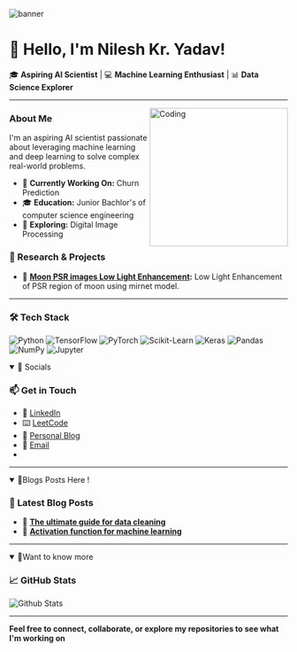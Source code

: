 ![banner](https://media.licdn.com/dms/image/v2/D5616AQFJ-JWQiOyZ8g/profile-displaybackgroundimage-shrink_350_1400/profile-displaybackgroundimage-shrink_350_1400/0/1726059864192?e=1731542400&v=beta&t=CQ-8lyzwfzbVyF3SMSN2xS4CkAyER9th-o6qIwg4CEM)
# 👋 Hello, I'm Nilesh Kr. Yadav!

🎓 **Aspiring AI Scientist** | 💻 **Machine Learning Enthusiast** | 📊 **Data Science Explorer**

---

<img align="right" alt="Coding" width="250" height="250" src="https://media.tenor.com/cgrfmmbqJ-UAAAAi/faze-clan-faze.gif" />

### About Me

I'm an aspiring AI scientist passionate about leveraging machine learning and deep learning to solve complex real-world problems.

- 🎯 **Currently Working On:** Churn Prediction
- 🎓 **Education:** Junior Bachlor's of computer science engineering
- 🌱 **Exploring:** Digital Image Processing


### 🔬 Research & Projects

- 🚀 **[Moon PSR images Low Light Enhancement](https://github.com/ISRO-EPSR):** Low Light Enhancement of PSR region of moon using mirnet model.


---

### 🛠️ Tech Stack

![Python](https://img.shields.io/badge/Python-3776AB?style=flat-square&logo=python&logoColor=white)
![TensorFlow](https://img.shields.io/badge/TensorFlow-FF6F00?style=flat-square&logo=tensorflow&logoColor=white)
![PyTorch](https://img.shields.io/badge/PyTorch-EE4C2C?style=flat-square&logo=pytorch&logoColor=white)
![Scikit-Learn](https://img.shields.io/badge/Scikit--Learn-F7931E?style=flat-square&logo=scikit-learn&logoColor=white)
![Keras](https://img.shields.io/badge/Keras-D00000?style=flat-square&logo=keras&logoColor=white)
![Pandas](https://img.shields.io/badge/Pandas-150458?style=flat-square&logo=pandas&logoColor=white)
![NumPy](https://img.shields.io/badge/NumPy-013243?style=flat-square&logo=numpy&logoColor=white)
![Jupyter](https://img.shields.io/badge/Jupyter-F37626?style=flat-square&logo=jupyter&logoColor=white)

<details open>
<summary>🔗 Socials</summary>

  <h3> 📫 Get in Touch</h3>
  
- 💼 [LinkedIn](https://www.linkedin.com/in/nileshyadavme/)
- ⌨️  [LeetCode](https://leetcode.com/u/nileshyadavme/)
- 📝 [Personal Blog](nileshml.hashnode.dev)
- 📧 [Email](mailto:contact.nileshy@gmail.com)
- 
---
</details>

<details open>
<summary> 📜Blogs Posts Here !</summary>
  
### 📜 Latest Blog Posts

- 📝 **[The ultimate guide for data cleaning](https://nileshml.hashnode.dev/the-ultimate-guide-for-data-cleaning)**
- 📝 **[Activation function for machine learning](https://nileshml.hashnode.dev/activation-functions-for-machine-learning)**

---
</details>
<details open>
<summary>🗿Want to know more</summary>
  
### 📈 GitHub Stats

![Github Stats](https://github-readme-stats.vercel.app/api?username=nileshyadavme&show_icons=true&theme=radical)

---
</details>

**Feel free to connect, collaborate, or explore my repositories to see what I'm working on**
